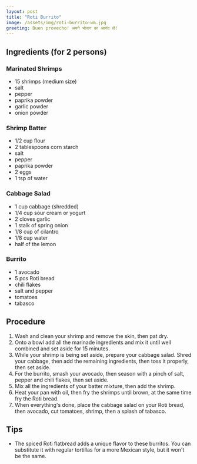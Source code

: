```yaml
---
layout: post
title: "Roti Burrito"
image: /assets/img/roti-burrito-wm.jpg
greeting: Buen provecho! अपने भोजन का आनंद लें!
---
```


## Ingredients (for 2 persons)

### Marinated Shrimps

 - 15 shrimps (medium size)
 - salt
 - pepper
 - paprika powder
 - garlic powder
 - onion powder
 
### Shrimp Batter

 - 1/2 cup flour
 - 2 tablespoons corn starch
 - salt 
 - pepper
 - paprika powder
 - 2 eggs
 - 1 tsp of water
 
### Cabbage Salad

 - 1 cup cabbage (shredded)
 - 1/4 cup sour cream or yogurt
 - 2 cloves garlic
 - 1 stalk of spring onion
 - 1/8 cup of cilantro
 - 1/8 cup water
 - half of the lemon
 
### Burrito

 - 1 avocado
 - 5 pcs Roti bread
 - chili flakes
 - salt and pepper
 - tomatoes
 - tabasco
 
## Procedure

 1. Wash and clean your shrimp and remove the skin, then pat dry.
 1. Onto a bowl add all the marinade ingredients and mix it until well combined and set aside for 15 minutes.
 1. While your shrimp is being set aside, prepare your cabbage salad. Shred your cabbage, then add the remaining ingredients, then toss it properly, then set aside.
 1. For the burrito, smash your avocado, then season with a pinch of salt, pepper and chili flakes, then set aside.
 1. Mix all the ingredients of your batter mixture, then add the shrimp.
 1. Heat your pan with oil, then fry the shrimps until brown, at the same time fry the Roti bread.
 1. When everything's done, place the cabbage salad on your Roti bread, then avocado, cut tomatoes, shrimp, then a splash of tabasco.
 
## Tips

 - The spiced Roti flatbread adds a unique flavor to these burritos. You can substitute it with regular tortillas for a more Mexican style, but it won't be the same.
